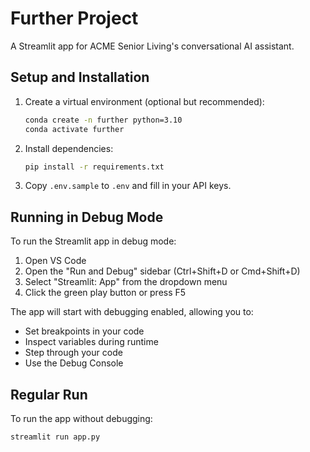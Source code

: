 # Further Project

A Streamlit app for ACME Senior Living's conversational AI assistant.

## Setup and Installation

1. Create a virtual environment (optional but recommended):
   ```bash
   conda create -n further python=3.10
   conda activate further
   ```

2. Install dependencies:
   ```bash
   pip install -r requirements.txt
   ```

3. Copy `.env.sample` to `.env` and fill in your API keys.

## Running in Debug Mode

To run the Streamlit app in debug mode:

1. Open VS Code
2. Open the "Run and Debug" sidebar (Ctrl+Shift+D or Cmd+Shift+D)
3. Select "Streamlit: App" from the dropdown menu
4. Click the green play button or press F5

The app will start with debugging enabled, allowing you to:
- Set breakpoints in your code
- Inspect variables during runtime
- Step through your code
- Use the Debug Console

## Regular Run

To run the app without debugging:

```bash
streamlit run app.py
```